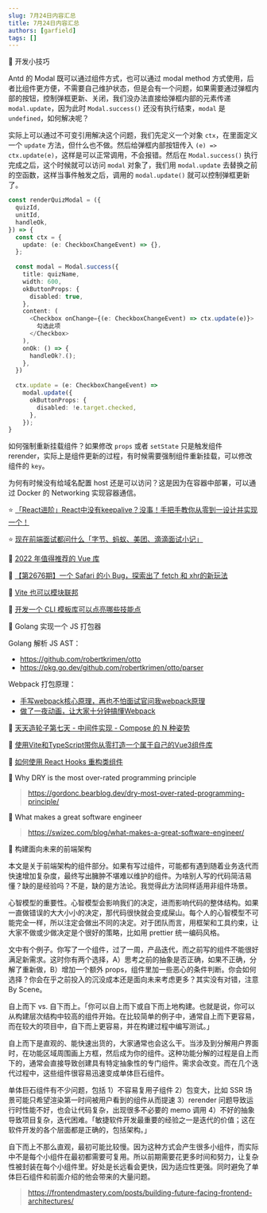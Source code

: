 ```yaml
---
slug: 7月24日内容汇总
title: 7月24日内容汇总
authors: [garfield]
tags: []
---
```


📒 开发小技巧

Antd 的 Modal 既可以通过组件方式，也可以通过 modal method 方式使用，后者比组件更方便，不需要自己维护状态，但是会有一个问题，如果需要通过弹框内部的按钮，控制弹框更新、关闭，我们没办法直接给弹框内部的元素传递 `modal.update`，因为此时 `Modal.success()` 还没有执行结束，`modal` 是 `undefined`，如何解决呢？

实际上可以通过不可变引用解决这个问题，我们先定义一个对象 `ctx`，在里面定义一个 `update` 方法，但什么也不做。然后给弹框内部按钮传入 `(e) => ctx.update(e)`，这样是可以正常调用，不会报错。然后在 `Modal.success()` 执行完成之后，这个时候就可以访问 `modal` 对象了，我们用 `modal.update` 去替换之前的空函数，这样当事件触发之后，调用的 `modal.update()` 就可以控制弹框更新了。

```ts
const renderQuizModal = ({
  quizId,
  unitId,
  handleOk,
}) => {
  const ctx = {
    update: (e: CheckboxChangeEvent) => {},
  };
  
  const modal = Modal.success({
    title: quizName,
    width: 600,
    okButtonProps: {
      disabled: true,
    },
    content: (
      <Checkbox onChange={(e: CheckboxChangeEvent) => ctx.update(e)}>
        勾选此项
      </Checkbox>
    ),
    onOk: () => {
      handleOk?.();
    },
  })
  
  ctx.update = (e: CheckboxChangeEvent) =>
    modal.update({
      okButtonProps: {
        disabled: !e.target.checked,
      },
    });
}
```

如何强制重新挂载组件？如果修改 `props` 或者 `setState` 只是触发组件 rerender，实际上是组件更新的过程，有时候需要强制组件重新挂载，可以修改组件的 `key`。

为何有时候没有给域名配置 host 还是可以访问？这是因为在容器中部署，可以通过 Docker 的 Networking 实现容器通信。

⭐️ [「React进阶」React中没有keepalive？没事！手把手教你从零到一设计并实现一个！](https://juejin.cn/post/7122617883837857806)

⭐️ [现在前端面试都问什么「字节、蚂蚁、美团、滴滴面试小记」](https://mp.weixin.qq.com/s/MNw8SBvQLJ7WtNPROEL9og)

📒 [2022 年值得推荐的 Vue 库](https://mp.weixin.qq.com/s/aXsmf95WsB31r5PnOZEF9A)

📒 [【第2676期】一个 Safari 的小 Bug，探索出了 fetch 和 xhr的新玩法](https://mp.weixin.qq.com/s/jqRxNAI5C2NdxVX-pthFpg)

📒 [Vite 也可以模块联邦](https://juejin.cn/post/7122114817581645832)

📒 [开发一个 CLI 模板库可以点亮哪些技能点](https://juejin.cn/post/7121929203032784910)

📒 Golang 实现一个 JS 打包器

Golang 解析 JS AST：

- https://github.com/robertkrimen/otto
- https://pkg.go.dev/github.com/robertkrimen/otto/parser

Webpack 打包原理：

- [手写webpack核心原理，再也不怕面试官问我webpack原理](https://juejin.cn/post/6854573217336541192)
- [做了一夜动画，让大家十分钟搞懂Webpack](https://juejin.cn/post/6961961165656326152)

📒 [天天造轮子第七天 - 中间件实现 - Compose 的 N 种姿势](https://juejin.cn/post/6893338774088974343)

📒 [使用Vite和TypeScript带你从零打造一个属于自己的Vue3组件库](https://juejin.cn/post/7117886038126624805)

📒 [如何使用 React Hooks 重构类组件](https://mp.weixin.qq.com/s/rFb07qMzV-JrzvVlDEgUAg)

📒 Why DRY is the most over-rated programming principle

> https://gordonc.bearblog.dev/dry-most-over-rated-programming-principle/

📒 What makes a great software engineer

> https://swizec.com/blog/what-makes-a-great-software-engineer/

📒 构建面向未来的前端架构

本文是关于前端架构的组件部分。如果有写过组件，可能都有遇到随着业务迭代而快速增加复杂度，最终写出臃肿不堪难以维护的组件。为啥别人写的代码简洁易懂？缺的是经验吗？不是，缺的是方法论。我觉得此方法同样适用非组件场景。

心智模型的重要性。心智模型会影响我们的决定，进而影响代码的整体结构。如果一直做错误的大大小小的决定，那代码很快就会变成屎山。每个人的心智模型不可能完全一样，所以注定会做出不同的决定。对于团队而言，用框架和工具约束，让大家不做或少做决定是个很好的策略，比如用 prettier 统一编码风格。

文中有个例子。你写了一个组件，过了一周，产品迭代，而之前写的组件不能很好满足新需求。这时你有两个选择，A）思考之前的抽象是否正确，如果不正确，分解了重新做，B）增加一个额外 props，组件里加一些恶心的条件判断。你会如何选择？你会在乎之前投入的沉没成本还是面向未来考虑更多？其实没有对错，注意 By Scene。

自上而下 vs. 自下而上。「你可以自上而下或自下而上地构建。也就是说，你可以从构建层次结构中较高的组件开始。在比较简单的例子中，通常自上而下更容易，而在较大的项目中，自下而上更容易，并在构建过程中编写测试。」

自上而下是直观的、能快速出货的，大家通常也会这么干。当涉及到分解用户界面时，在功能区域周围画上方框，然后成为你的组件。这种功能分解的过程是自上而下的，通常会直接导致创建具有特定抽象性的专门组件。需求会改变。而在几个迭代过程中，这些组件很容易迅速变成单体巨石组件。

单体巨石组件有不少问题，包括 1）不容易复用子组件 2）包变大，比如 SSR 场景可能只希望渲染第一时间被用户看到的组件从而提速 3）rerender 问题导致运行时性能不好，也会让代码复杂，出现很多不必要的 memo 调用 4）不好的抽象导致项目复杂，迭代困难。「敏捷软件开发最重要的经验之一是迭代的价值；这在软件开发的各个层面都是正确的，包括架构。」

自下而上不那么直观，最初可能比较慢。因为这种方式会产生很多小组件，而实际中不是每个小组件在最初都需要可复用。所以前期需要花更多时间和努力，让复杂性被封装在每个小组件里。好处是长远看会更快，因为适应性更强。同时避免了单体巨石组件和前面介绍的他会带来的大量问题。

> https://frontendmastery.com/posts/building-future-facing-frontend-architectures/
